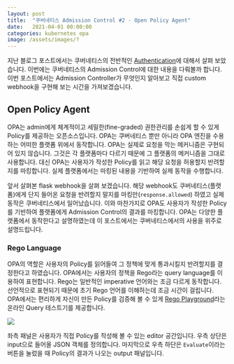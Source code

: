 ```yaml
---
layout: post
title:  "쿠버네티스 Admission Control #2 - Open Policy Agent"
date:   2021-04-01 00:00:00
categories: kubernetes opa
image: /assets/images/?
---
```

지난 블로그 포스트에서는 쿠버네티스의 전반적인 [Authentication](https://coffeewhale.com/kubernetes/authentication/x509/2020/05/02/auth01/)에 대해서 살펴 보았습니다. 이번에는 쿠버네티스의 Admission Control에 대한 내용을 다뤄볼까 합니다.
이번 포스트에서는 Admission Controller가 무엇인지 알아보고 직접 custom webhook을 구현해 보는 시간을 가져보겠습니다.


## Open Policy Agent

OPA는 admin에게 체계적이고 세밀한(fine-graded) 권한관리를 손쉽게 할 수 있게 Policy를 제공하는 오픈소스입니다. OPA는 쿠버네티스 뿐만 아니라 OPA 엔진을 수용하는 어떠한 플랫폼 위에서 동작합니다. OPA는 실제로 요청을 막는 메커니즘은 구현되어 있지 않습니다. 그것은 각 플랫폼마다 다르기 때문에 그 플랫폼의 메커니즘을 그대로 사용합니다. 대신 OPA는 사용자가 작성한 Policy를 읽고 해당 요청을 허용할지 반려할지를 마킹합니다. 실제 플랫폼에서는 마킹된 내용을 기반하여 실제 동작을 수행합니다.

앞서 살펴본 flask webhook을 살펴 보겠습니다. 해당 webhook도 쿠버네티스(플랫폼)에게 단지 들어온 요청을 반려할지 말지를 마킹만(`response.allowed`) 하였고 실제 동작은 쿠버네티스에서 일어났습니다. 이와 마찬가지로 OPA도 사용자가 작성한 Policy를 기반하여 플랫폼에게 Admission Control의 결과를 마킹합니다. OPA는 다양한 플랫폼에서 동작한다고 설명하였는데 이 포스트에서는 쿠버네티스에서의 사용을 위주로 설명드립니다.

### Rego Language

OPA의 역할은 사용자의 Policy를 읽어들여 그 정책에 맞게 통과시킬지 반려할지를 결정한다고 하였습니다. OPA에서는 사용자의 정책을 Rego라는 query language를 이용하여 표현합니다. Rego는 일반적인 imperative 언어와는 조금 다르게 동작합니다. 선언적으로 표현되기 때문에 초기 Rego 언어를 이해하는데 조금 시간이 걸립니다. OPA에서는 편리하게 자신이 만든 Policy를 검증해 볼 수 있게 [Rego Playground](https://play.openpolicyagent.org)라는 온라인 Query 테스트기를 제공합니다.

![](rego-playground.png)

좌측 패널은 사용자가 직접 Policy를 작성해 볼 수 있는 editor 공간입니다. 우측 상단은 input으로 들어올 JSON 객체를 정의합니다. 마지막으로 우측 하단은 `Evaluate`이라는 버튼을 눌렀을 때 Policy의 결과가 나오는 output 패널입니다.

